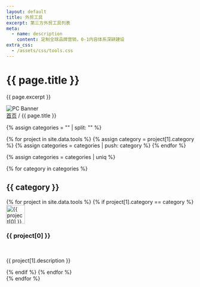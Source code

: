 ```yaml
---
layout: default
title: 外贸工具
excerpt: 第三方外贸工具列表
meta:
  - name: description
    content: 定制全球品牌营销，0-1内容体系深耕建设
extra_css:
  - /assets/css/tools.css
---
```


<div class="content-banner">
  <div class="content-banner-text">
    <h1>{{ page.title }}</h1>
    <p>{{ page.excerpt }}</p>
  </div>
  <img src="{{ '/assets/images/social-media.jpg' | relative_url }}" alt="PC Banner" class="pc-banner">
</div>

<main class="tool-content">
  <div class="filter-container">
    <div class="breadcrumb">
      <a href="/">首页</a> /
      {{ page.title }}
    </div>
  </div>

{% assign categories = "" | split: "" %}

{% for project in site.data.tools %}
    {% assign category = project[1].category %}
    {% assign categories = categories | push: category %}
{% endfor %}

{% assign categories = categories | uniq %}

{% for category in categories %}
<div>
    <h2>{{ category }}</h2>
        {% for project in site.data.tools %}
            {% if project[1].category == category %}
                <div class="tool-card">
                    <img class="tool-icon" src="{{ project[1].icon }}" alt="{{ project[0] }} 图标" width="50" height="50"><br>
                    <h3> {{ project[0] }} </h3><br>
                    <p class="tool-info"> {{ project[1].description }} </p>
                </div>
            {% endif %}
        {% endfor %}
        </div>
{% endfor %}
  
  <div id="pagination"></div>
</main>
